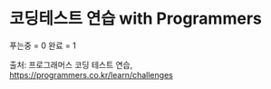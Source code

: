 # 코딩테스트 연습 with Programmers

푸는중 = 0
완료 = 1

출처: 프로그래머스 코딩 테스트 연습, https://programmers.co.kr/learn/challenges
